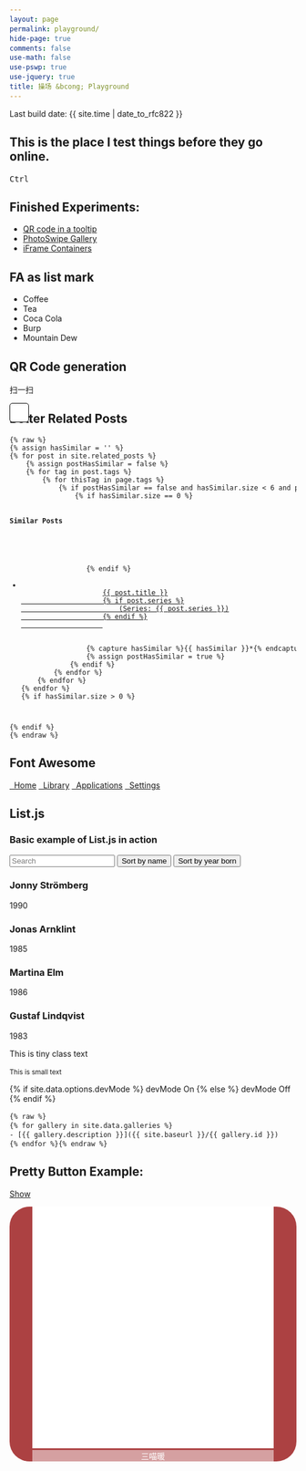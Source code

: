 ```yaml
---
layout: page
permalink: playground/
hide-page: true
comments: false
use-math: false
use-pswp: true
use-jquery: true
title: 操场 &bcong; Playground
---
```

Last build date: {{ site.time | date_to_rfc822 }}

## This is the place I test things before they go online.

<kbd>Ctrl</kbd>

<!-- Activated scripts & CSS-->
<script type="text/javascript" src="/public/js/jquery.qrcode.min.js"></script>
<script type="text/javascript" src="/public/js/list.js"></script>
<script type="text/javascript" src="/public/js/jquery.tooltipster.min.js"></script>
<script type="text/javascript" src="/public/js/jquery-collapse-with-storage.min.js"></script>
<link rel="stylesheet" href="{{ site.baseurl }}/public/css/font-awesome.css"/>
<link rel="stylesheet" href="{{ site.baseurl }}/public/css/tooltipster/tooltipster.css"/>
<link rel="stylesheet" href="{{ site.baseurl }}/public/css/tooltipster/tooltipster-shadow.css"/>

## Finished Experiments:

* [QR code in a tooltip]({{site.baseurl}}/demo-qr-code-in-tooltip/)
* [PhotoSwipe Gallery]({{site.baseurl}}/demo-photoswipe-gallery/)
* [iFrame Containers]({{site.baseurl}}/demo-iframe-containers/)

## FA as list mark
<ul class="fa-ul">
  <li><i class="fa-li fa fa-check"></i>Coffee</li>
  <li><i class="fa-li fa fa-check"></i>Tea</li>
  <li><i class="fa-li fa fa-check"></i>Coca Cola</li>
  <li><i class="fa-li fa fa-spinner fa-pulse"></i>Burp</li>
  <li><i class="fa-li fa fa-refresh fa-spin"></i>Mountain Dew</li>
</ul>

## QR Code generation
<div id='qrcollapse' data-collapse>
  <p id='qrbtn'>扫一扫</p>
  <div id="qrcode" style="position: absolute; max-width: 300px; max-height: 300px; padding: 1rem; background-color: white; border: 1px solid black; border-radius: 5px;"></div>
</div>
<script>
$('#qrbtn').click(function(){
  $('#qrcode').empty().qrcode({
    width: 256,
    height: 256,
    text: 'http://nicholaelaw.github.io/%E4%B8%80%E4%B8%AA%E6%9C%88%E7%9A%84%E6%B1%89%E5%AF%86%E5%B0%94%E9%A1%BF'
  });
});
</script>

<div id="relatedposts" data-collapse>
  <h2>Better Related Posts</h2>
<code><pre>
{% raw %} 
{% assign hasSimilar = '' %}
{% for post in site.related_posts %}
    {% assign postHasSimilar = false %}
    {% for tag in post.tags %}
        {% for thisTag in page.tags %}
            {% if postHasSimilar == false and hasSimilar.size < 6 and post != page and tag == thisTag %}
                {% if hasSimilar.size == 0 %}
                <h4>Similar Posts</h4>
                <ul>
                {% endif %}
                <li class="relatedPost">
                    <a href="{{ site.url }}{{ post.url }}">{{ post.title }}
                    {% if post.series %}
                        (Series: {{ post.series }})
                    {% endif %}
                    </a>
                </li>
                {% capture hasSimilar %}{{ hasSimilar }}*{% endcapture %}
                {% assign postHasSimilar = true %}
            {% endif %}
        {% endfor %}
    {% endfor %}
{% endfor %}
{% if hasSimilar.size > 0 %}
    </ul>
{% endif %}
{% endraw %}
</pre></code>
</div>

## <i class="fa fa-fighter-jet"></i>Font Awesome


<div class="list-group">
  <a class="list-group-item" href="#"><i class="fa fa-home fa-fw"></i>&nbsp; Home</a>
  <a class="list-group-item" href="#"><i class="fa fa-book fa-fw"></i>&nbsp; Library</a>
  <a class="list-group-item" href="#"><i class="fa fa-pencil fa-fw"></i>&nbsp; Applications</a>
  <a class="list-group-item" href="#"><i class="fa fa-cog fa-fw"></i>&nbsp; Settings</a>
</div>

## List.js

<div id="users">
  <h3>Basic example of List.js in action</h3>
  <input class="search" placeholder="Search" />
  <button class="sort" data-sort="name">Sort by name</button>
  <button class="sort" data-sort="born">Sort by year born</button>
  <div class="list">
    <div>
      <h3 class="name">Jonny Strömberg</h3>
      <p class="born">1990</p>
    </div>
    <div>
      <h3 class="name">Jonas Arnklint</h3>
      <p class="born">1985</p>
    </div>
    <div>
      <h3 class="name">Martina Elm</h3>
      <p class="born">1986</p>
    </div>
    <div>
      <h3 class="name">Gustaf Lindqvist</h3>
      <p class="born">1983</p>
    </div>
  </div>
</div>
<script>
var options = {
  valueNames: [ 'name', 'born' ]
};

var userList = new List('users', options);
</script>


<p class="tiny">This is tiny class text</p>
<small>This is small text</small>

{% if site.data.options.devMode %}
  devMode On
{% else %}
  devMode Off
{% endif %}

    {% raw %}
    {% for gallery in site.data.galleries %}
    - [{{ gallery.description }}]({{ site.baseurl }}/{{ gallery.id }})
    {% endfor %}{% endraw %}

<!--Pretty Button Example-->

## Pretty Button Example: 

<a href="" class="act">Show</a>

<div class="collapsibleContent">
  <div class="imgContainer" style="border-radius: 35px; background-color: #AC4142;">
    <figure class="prettyButton" style="border-radius: 35px;">
    <a href="http://nicholaelaw.github.io" target="_blank">
    <img title="三喵暖"
        src="/assets/images/favicon-white-1024.png" 
        alt="三喵暖"
        style="margin-bottom:0;"/></a>
    <figcaption style="color: #FFFFFF; background-color: rgba(256,256,256,0.5);
        text-align: center;">
        三喵暖</figcaption>
    </figure>
  </div>
</div>

<script>
  $(".act").click(function(){
      
      var val = $(this).text();

  if (val == "Show") {
      $(".collapsibleContent").css('height', '100%');
      $(this).text("Hide");
  } else {
      $(".collapsibleContent").css('height', '0');
      $(this).text("Show");
  }
    return false;
  });
</script>


